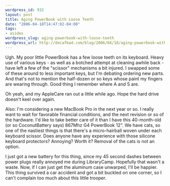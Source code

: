 ```yaml
--- 
wordpress_id: 932
layout: post
title: Aging PowerBook with Loose Teeth
date: "2006-04-18T14:47:02-04:00"
tags: 
- asides
wordpress_slug: aging-powerbook-with-loose-teeth
wordpress_url: http://decafbad.com/blog/2006/04/18/aging-powerbook-with-loose-teeth
---
```

 <p>Ugh.  My poor little PowerBook has a few loose teeth on its keyboard.  Heavy use of various keys - as well as a botched attempt at cleaning awhile back - have left a few of the "scissor" mechanisms a bit injured.  I swapped some of these around to less important keys, but I'm debating ordering new parts.  And that's not to mention the half-dozen or so keys whose paint my fingers are wearing through.  Good thing I remember where A and S are.</p>
 <p>Oh yeah, and my AppleCare ran out a little while ago.  Hope the hard drive doesn't keel over again.</p>
 <p>Also:  I'm considering a new MacBook Pro in the next year or so.  I really want to wait for favorable financial conditions, and the next revision or so of the hardware.  I'd like to take better care of it than I have this 40-month-old (or so CoconutBattery says) 867Mhz G4 PowerBook 12".  We have cats, so one of the nastiest things is that there's a micro-hairball woven under each keyboard scissor.  Does anyone have any experience with those silicone keyboard protectors?  Annoying?  Worth it?  Removal of the cats is not an option.</p>
 <p>I just got a new battery for this thing, since my 45 second dashes between power plugs really annoyed me during LibraryCamp.  Hopefully that wasn't a waste.  Now, if I can just get the aluminum case unwarped, I'll be happier.  This thing survived a car accident and got a bit buckled on one corner, so I can't complain too much about this little trooper.</p>
